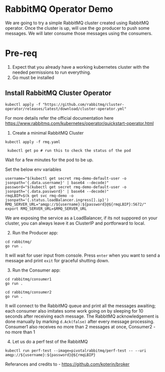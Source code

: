# RabbitMQ Operator Demo
We are going to try a simple RabbitMQ cluster created using RabbitMQ operator. Once the cluster is up, will use the go producer to push some messages.
We will later consume those messages using the consumers.


# Pre-req
1. Expect that you already have a working kubernetes cluster with the needed permissions to run everything.
2. Go must be installed

## Install RabbitMQ Cluster Operator
```
kubectl apply -f "https://github.com/rabbitmq/cluster-operator/releases/latest/download/cluster-operator.yml"

```
For more details refer the official documentation here https://www.rabbitmq.com/kubernetes/operator/quickstart-operator.html

1. Create a minimal RabbitMQ Cluster
```
kubectl apply -f rmq.yaml

 kubectl get po # run this to check the status of the pod
```
Wait for a few minutes for the pod to be up. 

Set the below env variables
```
username="$(kubectl get secret rmq-demo-default-user -o jsonpath='{.data.username}' | base64 --decode)"
password="$(kubectl get secret rmq-demo-default-user -o jsonpath='{.data.password}' | base64 --decode)"
rmqLBIP=$(k get svc rmq-demo -o jsonpath='{.status.loadBalancer.ingress[].ip}')
RMQ_SERVER_URL="amqp://${username}:${password}@${rmqLBIP}:5672/" 
export RMQ_SERVER_URL=$RMQ_SERVER_URL

```

We are exposing the service as a LoadBalancer, if its not suppored on your cluster, you can always leave it as ClusterIP and portforward to local.



2. Run the Producer app:
```
cd rabbitmq/
go run .
```
It will wait for user input from console. Press `enter` when you want to send a message and print `exit` for graceful shutting down.

3. Run the Consumer app:
```
cd rabbitmq/consumer1
go run .

cd rabbitmq/consumer2
go run .
```
It will connect to the RabbitMQ queue and print all the messages awaiting; each consumer also imitates some work going on by sleeping for 10 seconds after receiving each message. The RabbitMQ acknowledgement is done manually by marking `d.Ack(false)` after every message processing.
Consumer1 also receives no more than 2 messages at once, Consumer2 - no more than 1


4. Let us do a perf test of the RabbitMQ 
```
kubectl run perf-test --image=pivotalrabbitmq/perf-test -- --uri amqp://${username}:${password}@${rmqLBIP}
```


Referances and credits to - https://github.com/koterin/broker